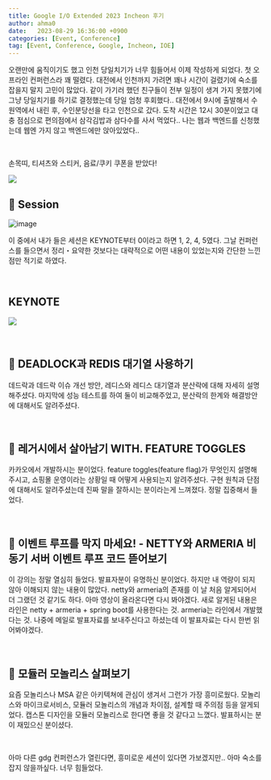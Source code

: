 ```yaml
---
title: Google I/O Extended 2023 Incheon 후기
author: ahma0
date:   2023-08-29 16:36:00 +0900
categories: [Event, Conference]
tag: [Event, Conference, Google, Incheon, IOE]
---
```


오랜만에 움직이기도 했고 인천 당일치기가 너무 힘들어서 이제 작성하게 되었다. 첫 오프라인 컨퍼런스라 꽤 떨렸다. 대전에서 인천까지 가려면 꽤나 시간이 걸렸기에 숙소를 잡을지 말지 고민이 많았다. 같이 가기러 했던 친구들이 전부 일정이 생겨 가지 못했기에 그냥 당일치기를 하기로 결정했는데 당일 엄청 후회했다.. 대전에서 9시에 출발해서 수원역에서 내린 후, 수인분당선을 타고 인천으로 갔다. 도착 시간은 12시 30분이었고 대충 점심으로 편의점에서 삼각김밥과 삼다수를 사서 먹었다.. 나는 웹과 백엔드를 신청했는데 웹엔 가지 않고 백엔드에만 앉아있었다.. 

<br>

손목띠, 티셔츠와 스티커, 음료/쿠키 쿠폰을 받았다!

![](https://github.com/ahma0/ahma0.github.io/assets/84761609/3deb1666-37b5-4e67-b28e-19d1a469d516)


## 🎈 Session

![image](https://github.com/ahma0/ahma0/assets/84761609/83299558-f73d-4e5f-a336-7483730a69f4)

이 중에서 내가 들은 세션은 KEYNOTE부터 0이라고 하면 1, 2, 4, 5였다. 그날 컨퍼런스를 들으면서 정리・요약한 것보다는 대략적으로 어떤 내용이 있었는지와 간단한 느낀점만 적기로 하였다.

<br>

## KEYNOTE

![](https://github.com/ahma0/ahma0.github.io/assets/84761609/0e70db46-7d40-46e5-9c1d-2a632338ac04)

<br>

## 📌 DEADLOCK과 REDIS 대기열 사용하기

데드락과 데드락 이슈 개선 방안, 레디스와 레디스 대기열과 분산락에 대해 자세히 설명해주셨다.  마지막에 성능 테스트를 하여 둘이 비교해주었고, 분산락의 한계와 해결방안에 대해서도 알려주셨다. 

<br>

## 📌 레거시에서 살아남기 WITH. FEATURE TOGGLES

카카오에서 개발하시는 분이었다. feature toggles(feature flag)가 무엇인지 설명해주시고, 쇼핑몰 운영이라는 상황일 때 어떻게 사용되는지 알려주셨다. 구현 원칙과 단점에 대해서도 알려주셨는데 진짜 말을 잘하시는 분이라는게 느껴졌다. 정말 집중해서 들었다.

<br>

## 📌 이벤트 루프를 막지 마세요! - NETTY와 ARMERIA 비동기 서버 이벤트 루프 코드 뜯어보기

이 강의는 정말 열심히 들었다. 발표자분이 유명하신 분이었다. 하지만 내 역량이 되지 않아 이해되지 않는 내용이 많았다. netty와 armeria의 존재를 이 날 처음 알게되어서 더 그랬던 것 같기도 하다. 아마 영상이 올라온다면 다시 봐야겠다. 새로 알게된 내용은 라인은 netty + armeria + spring boot를 사용한다는 것. armeria는 라인에서 개발했다는 것. 나중에 메일로 발표자료를 보내주신다고 하셨는데 이 발표자료는 다시 한번 읽어봐야겠다.

<br>

## 📌 모듈러 모놀리스 살펴보기

요즘 모놀리스나 MSA 같은 아키텍쳐에 관심이 생겨서 그런가 가장 흥미로웠다. 모놀리스와 마이크로서비스, 모듈러 모놀리스의 개념과 차이점, 설계할 때 주의점 등을 알게되었다. 캡스톤 디자인을 모듈러 모놀리스로 한다면 좋을 것 같다고 느꼈다. 발표하시는 분이 재밌으신 분이셨다.

<br>

아마 다른 gdg 컨퍼런스가 열린다면, 흥미로운 세션이 있다면 가보겠지만.. 아마 숙소를 잡지 않을까싶다. 너무 힘들었다. 